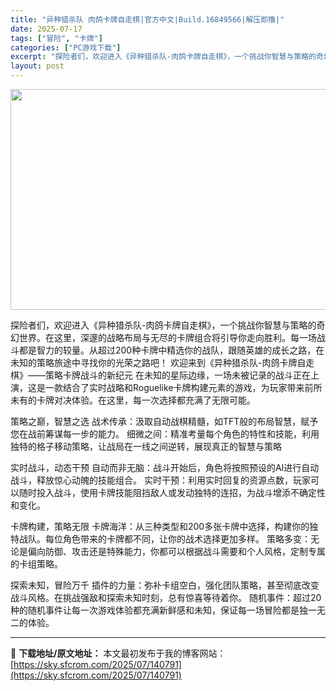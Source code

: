 ```yaml
---
title: "异种猎杀队 肉鸽卡牌自走棋|官方中文|Build.16849566|解压即撸|"
date: 2025-07-17
tags: ["冒险", "卡牌"]
categories: ["PC游戏下载"]
excerpt: "探险者们，欢迎进入《异种猎杀队-肉鸽卡牌自走棋》，一个挑战你智慧与策略的奇幻世界。在这里，深邃的战略布局与无尽的卡牌组合将引导你走向胜利。每一场战斗都是智力的较量。从超过200种卡牌中精选你的战队，跟随英雄的成长之路，在未知的策略旅途中寻找你的光荣之路吧！ 欢迎来到《异种猎杀队-肉鸽卡牌自走棋》——&hellip;"
layout: post
---
```


<img class="aligncenter size-full wp-image-140792" src="https://sky.sfcrom.com/wp-content/uploads/2025/07/2025071705245349.webp" alt="" width="616" height="353" />

探险者们，欢迎进入《异种猎杀队-肉鸽卡牌自走棋》，一个挑战你智慧与策略的奇幻世界。在这里，深邃的战略布局与无尽的卡牌组合将引导你走向胜利。每一场战斗都是智力的较量。从超过200种卡牌中精选你的战队，跟随英雄的成长之路，在未知的策略旅途中寻找你的光荣之路吧！
欢迎来到《异种猎杀队-肉鸽卡牌自走棋》——策略卡牌战斗的新纪元
在未知的星际边缘，一场未被记录的战斗正在上演，这是一款结合了实时战略和Roguelike卡牌构建元素的游戏，为玩家带来前所未有的卡牌对决体验。在这里，每一次选择都充满了无限可能。

策略之巅，智慧之选
战术传承：汲取自动战棋精髓，如TFT般的布局智慧，赋予您在战前筹谋每一步的能力。
细微之间：精准考量每个角色的特性和技能，利用独特的格子移动策略，让战局在一线之间逆转，展现真正的智慧与策略

实时战斗，动态干预
自动而非无脑：战斗开始后，角色将按照预设的AI进行自动战斗，释放惊心动魄的技能组合。
实时干预：利用实时回复的资源点数，玩家可以随时投入战斗，使用卡牌技能阻挡敌人或发动独特的连招，为战斗增添不确定性和变化。

卡牌构建，策略无限
卡牌海洋：从三种类型和200多张卡牌中选择，构建你的独特战队。每位角色带来的卡牌都不同，让你的战术选择更加多样。
策略多变：无论是偏向防御、攻击还是特殊能力，你都可以根据战斗需要和个人风格，定制专属的卡组策略。

探索未知，冒险万千
插件的力量：弥补卡组空白，强化团队策略，甚至彻底改变战斗风格。在挑战强敌和探索未知时刻，总有惊喜等待着你。
随机事件：超过20种的随机事件让每一次游戏体验都充满新鲜感和未知，保证每一场冒险都是独一无二的体验。

---
📖 **下载地址/原文地址：** 本文最初发布于我的博客网站：[https://sky.sfcrom.com/2025/07/140791](https://sky.sfcrom.com/2025/07/140791)
